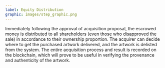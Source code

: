 ```yaml
---
label: Equity Distribution
graphic: images/step_graphic.png
---
```

Immediately following the approval of acquisition proposal, the escrowed money is distributed to all shareholders (even those who disapproved the sale) in accordance to their ownership proportion. The acquirer can decide where to get the purchased artwork delivered, and the artwork is delisted from the system. The entire acquisition process and result is recorded on the blockchain, which will prove to be useful in verifying the provenance and authenticity of the artwork.
